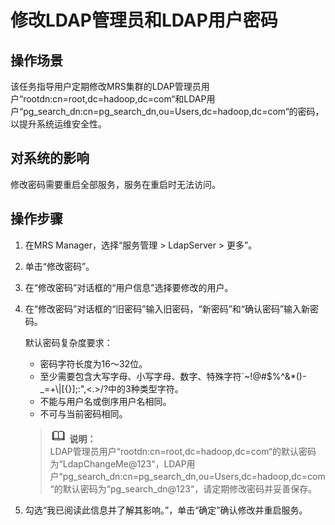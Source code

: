 # 修改LDAP管理员和LDAP用户密码<a name="ZH-CN_TOPIC_0174499494"></a>

## 操作场景<a name="zh-cn_topic_0042008031_section446724189518"></a>

该任务指导用户定期修改MRS集群的LDAP管理员用户“rootdn:cn=root,dc=hadoop,dc=com“和LDAP用户“pg\_search\_dn:cn=pg\_search\_dn,ou=Users,dc=hadoop,dc=com“的密码，以提升系统运维安全性。

## 对系统的影响<a name="zh-cn_topic_0042008031_section2536914895153"></a>

修改密码需要重启全部服务，服务在重启时无法访问。

## 操作步骤<a name="zh-cn_topic_0042008031_section1075407895245"></a>

1.  在MRS Manager，选择“服务管理 \> LdapServer \> 更多”。
2.  单击“修改密码”。
3.  在“修改密码”对话框的“用户信息”选择要修改的用户。
4.  在“修改密码”对话框的“旧密码”输入旧密码，“新密码”和“确认密码”输入新密码。

    默认密码复杂度要求：

    -   密码字符长度为16～32位。
    -   至少需要包含大写字母、小写字母、数字、特殊字符\`\~!@\#$%^&\*\(\)-\_=+\\|\[\{\}\];:",<.\>/?中的3种类型字符。
    -   不能与用户名或倒序用户名相同。
    -   不可与当前密码相同。

    >![](public_sys-resources/icon-note.gif) **说明：**   
    >LDAP管理员用户“rootdn:cn=root,dc=hadoop,dc=com“的默认密码为“LdapChangeMe@123“，LDAP用户“pg\_search\_dn:cn=pg\_search\_dn,ou=Users,dc=hadoop,dc=com“的默认密码为“pg\_search\_dn@123“，请定期修改密码并妥善保存。  

5.  勾选“我已阅读此信息并了解其影响。”，单击“确定”确认修改并重启服务。

